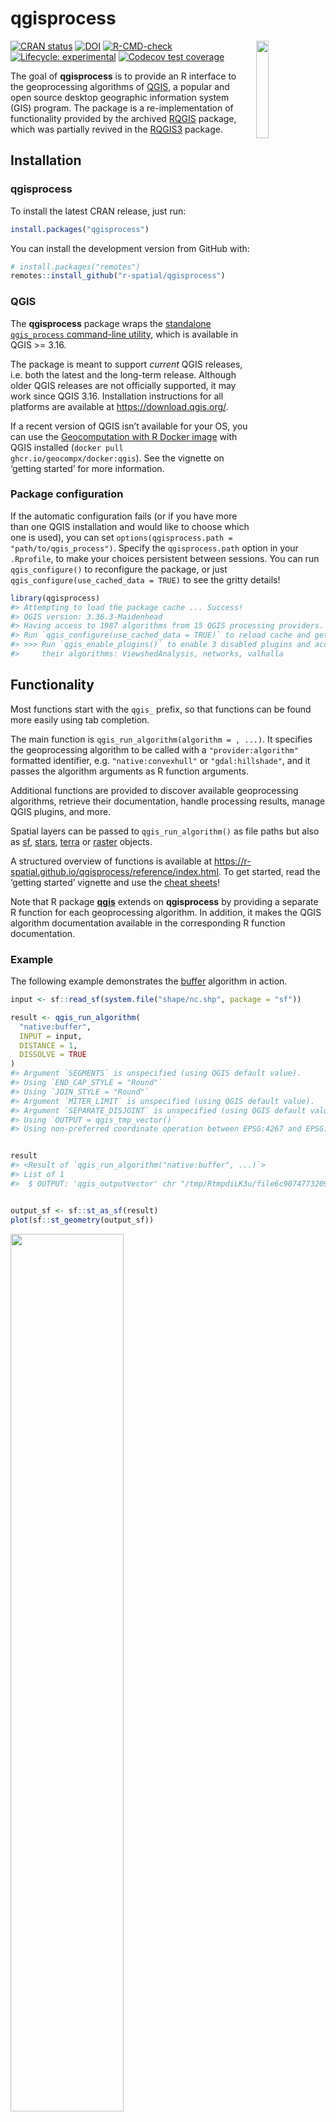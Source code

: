 
<!-- README.md is generated from README.Rmd. Please edit that file -->

# qgisprocess

<img src="man/figures/qgisprocess.svg" align="right" hspace="10" vspace="0" width="20%">

<!-- badges: start -->

[![CRAN
status](https://www.r-pkg.org/badges/version/qgisprocess)](https://CRAN.R-project.org/package=qgisprocess)
[![DOI](https://zenodo.org/badge/DOI/10.5281/zenodo.8260794.svg)](https://doi.org/10.5281/zenodo.8260794)
[![R-CMD-check](https://github.com/r-spatial/qgisprocess/actions/workflows/R-CMD-check.yaml/badge.svg)](https://github.com/r-spatial/qgisprocess/actions/workflows/R-CMD-check.yaml)
[![Lifecycle:
experimental](https://img.shields.io/badge/lifecycle-experimental-orange.svg)](https://lifecycle.r-lib.org/articles/stages.html#experimental)
[![Codecov test
coverage](https://codecov.io/gh/r-spatial/qgisprocess/branch/main/graph/badge.svg)](https://app.codecov.io/gh/r-spatial/qgisprocess/tree/main)
<!-- badges: end -->

The goal of **qgisprocess** is to provide an R interface to the
geoprocessing algorithms of [QGIS](https://qgis.org/en/site/), a popular
and open source desktop geographic information system (GIS) program. The
package is a re-implementation of functionality provided by the archived
[RQGIS](https://cran.r-project.org/package=RQGIS) package, which was
partially revived in the [RQGIS3](https://github.com/r-spatial/RQGIS3)
package.

## Installation

### qgisprocess

To install the latest CRAN release, just run:

``` r
install.packages("qgisprocess")
```

You can install the development version from GitHub with:

``` r
# install.packages("remotes")
remotes::install_github("r-spatial/qgisprocess")
```

### QGIS

The **qgisprocess** package wraps the [standalone `qgis_process`
command-line
utility](https://docs.qgis.org/latest/en/docs/user_manual/processing/standalone.html),
which is available in QGIS \>= 3.16.

The package is meant to support *current* QGIS releases, i.e. both the
latest and the long-term release. Although older QGIS releases are not
officially supported, it may work since QGIS 3.16. Installation
instructions for all platforms are available at
<https://download.qgis.org/>.

If a recent version of QGIS isn’t available for your OS, you can use the
[Geocomputation with R Docker
image](https://github.com/geocompx/docker/pkgs/container/docker) with
QGIS installed (`docker pull ghcr.io/geocompx/docker:qgis`). See the
vignette on ‘getting started’ for more information.

### Package configuration

If the automatic configuration fails (or if you have more than one QGIS
installation and would like to choose which one is used), you can set
`options(qgisprocess.path = "path/to/qgis_process")`. Specify the
`qgisprocess.path` option in your `.Rprofile`, to make your choices
persistent between sessions. You can run `qgis_configure()` to
reconfigure the package, or just
`qgis_configure(use_cached_data = TRUE)` to see the gritty details!

``` r
library(qgisprocess)
#> Attempting to load the package cache ... Success!
#> QGIS version: 3.36.3-Maidenhead
#> Having access to 1987 algorithms from 15 QGIS processing providers.
#> Run `qgis_configure(use_cached_data = TRUE)` to reload cache and get more details.
#> >>> Run `qgis_enable_plugins()` to enable 3 disabled plugins and access
#>     their algorithms: ViewshedAnalysis, networks, valhalla
```

## Functionality

Most functions start with the `qgis_` prefix, so that functions can be
found more easily using tab completion.

The main function is `qgis_run_algorithm(algorithm = , ...)`. It
specifies the geoprocessing algorithm to be called with a
`"provider:algorithm"` formatted identifier, e.g. `"native:convexhull"`
or `"gdal:hillshade"`, and it passes the algorithm arguments as R
function arguments.

Additional functions are provided to discover available geoprocessing
algorithms, retrieve their documentation, handle processing results,
manage QGIS plugins, and more.

Spatial layers can be passed to `qgis_run_algorithm()` as file paths but
also as [sf](https://r-spatial.github.io/sf/),
[stars](https://r-spatial.github.io/stars/),
[terra](https://rspatial.github.io/terra/) or
[raster](https://cran.r-project.org/package=raster) objects.

A structured overview of functions is available at
<https://r-spatial.github.io/qgisprocess/reference/index.html>. To get
started, read the ‘getting started’ vignette and use the [cheat
sheets](https://r-spatial.github.io/qgisprocess/articles/)!

Note that R package
[**qgis**](https://github.com/JanCaha/r_package_qgis) extends on
**qgisprocess** by providing a separate R function for each
geoprocessing algorithm. In addition, it makes the QGIS algorithm
documentation available in the corresponding R function documentation.

### Example

The following example demonstrates the
[buffer](https://docs.qgis.org/latest/en/docs/user_manual/processing_algs/qgis/vectorgeometry.html#buffer)
algorithm in action.

``` r
input <- sf::read_sf(system.file("shape/nc.shp", package = "sf"))

result <- qgis_run_algorithm(
  "native:buffer",
  INPUT = input,
  DISTANCE = 1,
  DISSOLVE = TRUE
)
#> Argument `SEGMENTS` is unspecified (using QGIS default value).
#> Using `END_CAP_STYLE = "Round"`
#> Using `JOIN_STYLE = "Round"`
#> Argument `MITER_LIMIT` is unspecified (using QGIS default value).
#> Argument `SEPARATE_DISJOINT` is unspecified (using QGIS default value).
#> Using `OUTPUT = qgis_tmp_vector()`
#> Using non-preferred coordinate operation between EPSG:4267 and EPSG:4326. Using +proj=pipeline +step +proj=unitconvert +xy_in=deg +xy_out=rad +step +proj=push +v_3 +step +proj=cart +ellps=clrk66 +step +proj=helmert +x=-10 +y=158 +z=187 +step +inv +proj=cart +ellps=WGS84 +step +proj=pop +v_3 +step +proj=unitconvert +xy_in=rad +xy_out=deg, preferred +proj=pipeline +step +proj=unitconvert +xy_in=deg +xy_out=rad +step +proj=hgridshift +grids=ca_nrc_ntv2_0.tif +step +proj=unitconvert +xy_in=rad +xy_out=deg.
```

``` r

result
#> <Result of `qgis_run_algorithm("native:buffer", ...)`>
#> List of 1
#>  $ OUTPUT: 'qgis_outputVector' chr "/tmp/RtmpdiLK3u/file6c9074773209/file6c903f95e6bc.gpkg"
```

``` r

output_sf <- sf::st_as_sf(result)
plot(sf::st_geometry(output_sf))
```

<img src="man/figures/README-buffer-1.png" width="60%" />

### Some tips

You can search for algorithms with `qgis_search_algorithms()` (string
matching with regex).

``` r
qgis_search_algorithms(algorithm = "buffer", group = "[Vv]ector")
#> # A tibble: 10 × 5
#>    provider provider_title    group                algorithm     algorithm_title
#>    <chr>    <chr>             <chr>                <chr>         <chr>          
#>  1 gdal     GDAL              Vector geoprocessing gdal:bufferv… Buffer vectors 
#>  2 gdal     GDAL              Vector geoprocessing gdal:oneside… One side buffer
#>  3 grass    GRASS             Vector (v.*)         grass:v.buff… v.buffer       
#>  4 native   QGIS (native c++) Vector geometry      native:buffer Buffer         
#>  5 native   QGIS (native c++) Vector geometry      native:buffe… Variable width…
#>  6 native   QGIS (native c++) Vector geometry      native:multi… Multi-ring buf…
#>  7 native   QGIS (native c++) Vector geometry      native:singl… Single sided b…
#>  8 native   QGIS (native c++) Vector geometry      native:taper… Tapered buffers
#>  9 native   QGIS (native c++) Vector geometry      native:wedge… Create wedge b…
#> 10 sagang   SAGA Next Gen     Vector general       sagang:shape… Shapes buffer
```

You can read the help associated with an algorithm using
`qgis_show_help()`.

``` r
qgis_show_help("native:buffer")
```

A full list of available algorithms is returned by `qgis_algorithms()`.

``` r
qgis_algorithms()
#> # A tibble: 1,987 × 24
#>    provider  provider_title algorithm               algorithm_id algorithm_title
#>    <chr>     <chr>          <chr>                   <chr>        <chr>          
#>  1 3d        QGIS (3D)      3d:tessellate           tessellate   Tessellate     
#>  2 NetworkGT NetworkGT      NetworkGT:1D Flow       1D Flow      1D Flow        
#>  3 NetworkGT NetworkGT      NetworkGT:2D Flow       2D Flow      2D Flow        
#>  4 NetworkGT NetworkGT      NetworkGT:Aperture      Aperture     Aperture       
#>  5 NetworkGT NetworkGT      NetworkGT:Branches and… Branches an… Branches and N…
#>  6 NetworkGT NetworkGT      NetworkGT:Clusters      Clusters     Define Clusters
#>  7 NetworkGT NetworkGT      NetworkGT:Configure     Configure    Configure Netw…
#>  8 NetworkGT NetworkGT      NetworkGT:Connect Y No… Connect Y N… Connect Y Nodes
#>  9 NetworkGT NetworkGT      NetworkGT:Contour Grid  Contour Grid Contour Grid   
#> 10 NetworkGT NetworkGT      NetworkGT:Define Fract… Define Frac… Define Fractur…
#> # ℹ 1,977 more rows
#> # ℹ 19 more variables: provider_can_be_activated <lgl>,
#> #   provider_is_active <lgl>, provider_long_name <chr>, provider_version <chr>,
#> #   provider_warning <chr>, can_cancel <lgl>, deprecated <lgl>, group <chr>,
#> #   has_known_issues <lgl>, help_url <chr>, requires_matching_crs <lgl>,
#> #   short_description <chr>, tags <list>, default_raster_file_extension <chr>,
#> #   default_vector_file_extension <chr>, …
```

It may also be useful to run an algorithm in the QGIS GUI to determine
how the various input values are translated to string processing
arguments. This can be done using the ‘Advanced’ dropdown, by copying
either the `qgis_process` command string or the JSON string:

![](man/figures/copy_as_json.png)

Note that the JSON string can be passed directly to
`qgis_run_algorithm()`!

## Code of Conduct

Please note that the qgisprocess project is released with a [Contributor
Code of
Conduct](https://r-spatial.github.io/qgisprocess/CODE_OF_CONDUCT.html).
By contributing to this project, you agree to abide by its terms.

## More information

### Presentations

- FOSS4G 2023:
  [slides](https://florisvdh.github.io/foss4g-2023-qgisprocess/) &
  [video](https://www.youtube.com/watch?v=Qt5DzWThWqI)
- FOSS4G 2021:
  [slides](https://dewey.dunnington.ca/slides/qgisprocess2021/) &
  [video](https://www.youtube.com/watch?v=iA0OQ2Icn6Y&t=1912s)

### In the wild

(Draft)

Following case studies have used the package:

- \<Reference to your work\>. Source code: \<URL\>.

*If you used the package in your work and would like to see it
referenced here, then give a shout in issue \#211 or make a pull
request!*

### Further reading

- A
  [paper](https://journal.r-project.org/archive/2017/RJ-2017-067/index.html)
  on the original RQGIS package published in the R Journal
- A [discussion](https://github.com/r-spatial/discuss/issues/41) about
  options for running QGIS from R that led to this package
- The [pull request](https://github.com/qgis/QGIS/pull/34617) in the
  QGIS repo that led to the development of the `qgis_process`
  command-line utility

